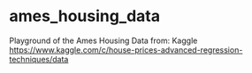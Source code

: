 # ames_housing_data
Playground of the Ames Housing Data from: Kaggle https://www.kaggle.com/c/house-prices-advanced-regression-techniques/data
